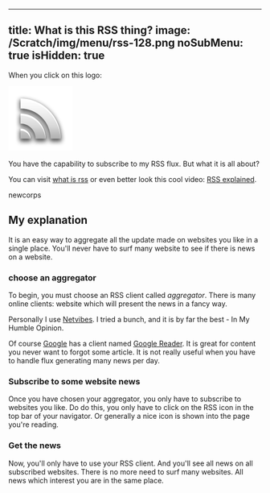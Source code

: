 -----
title: What is this RSS thing?
image: /Scratch/img/menu/rss-128.png
noSubMenu: true
isHidden: true
-----

When you click on this logo: 

<img src="/Scratch/img/menu/rss-128.png" alt="rss"/>

You have the capability to subscribe to my RSS flux. But what it is all about?

You can visit [what is rss](http://www.whatisrss.com) or even better look this cool video: [RSS explained](http://www.youtube.com/watch?v=0klgLsSxGsU). 

newcorps

## My explanation

It is an easy way to aggregate all the update made on websites you like in a single place. You'll never have to surf many website to see if there is news on a website. 

### choose an aggregator

To begin, you must choose an RSS client called *aggregator*. There is many online clients: website which will present the news in a fancy way.

Personally I use [Netvibes](http://netvibes.com). I tried a bunch, and it is by far the best - In My Humble Opinion.

Of course [Google](http://google.com) has a client named [Google Reader](http://google.com/reader).
It is great for content you never want to forgot some article. It is not really useful when you have to handle flux generating many news per day. 

### Subscribe to some website news

Once you have chosen your aggregator, you only have to subscribe to websites you like. Do do this, you only have to click on the RSS icon in the top bar of your navigator. Or generally a nice icon is shown into the page you're reading.

### Get the news

Now, you'll only have to use your RSS client. And you'll see all news on all subscribed websites. There is no more need to surf many websites. All news which interest you are in the same place.
